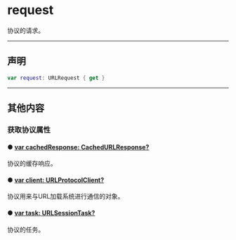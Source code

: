 # request

协议的请求。

---
## 声明

```swift
var request: URLRequest { get }
```

---
## 其他内容


### 获取协议属性

#### ● [var cachedResponse: CachedURLResponse?](./cachedResponse.md)

协议的缓存响应。

#### ● [var client: URLProtocolClient?](./client.md)

协议用来与URL加载系统进行通信的对象。

#### ● [var task: URLSessionTask?](./task.md)

协议的任务。